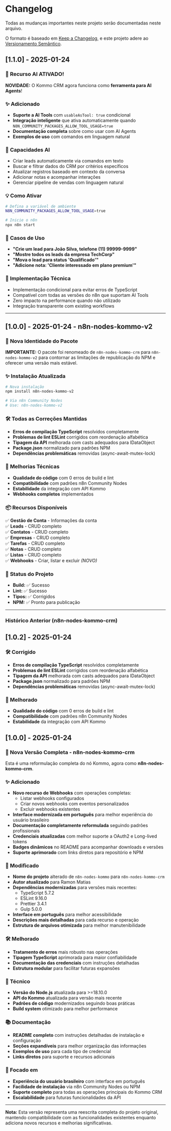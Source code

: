 # Changelog

Todas as mudanças importantes neste projeto serão documentadas neste arquivo.

O formato é baseado em [Keep a Changelog](https://keepachangelog.com/pt-BR/1.0.0/),
e este projeto adere ao [Versionamento Semântico](https://semver.org/lang/pt-BR/).

## [1.1.0] - 2025-01-24

### 🤖 **Recurso AI ATIVADO!**

**NOVIDADE:** O Kommo CRM agora funciona como **ferramenta para AI Agents**!

### ✨ **Adicionado**
- **Suporte a AI Tools** com `usableAsTool: true` condicional
- **Integração inteligente** que ativa automaticamente quando `N8N_COMMUNITY_PACKAGES_ALLOW_TOOL_USAGE=true`
- **Documentação completa** sobre como usar com AI Agents
- **Exemplos de uso** com comandos em linguagem natural

### 🧠 **Capacidades AI**
- Criar leads automaticamente via comandos em texto
- Buscar e filtrar dados do CRM por critérios específicos  
- Atualizar registros baseado em contexto da conversa
- Adicionar notas e acompanhar interações
- Gerenciar pipeline de vendas com linguagem natural

### 💡 **Como Ativar**
```bash
# Defina a variável de ambiente
N8N_COMMUNITY_PACKAGES_ALLOW_TOOL_USAGE=true

# Inicie o n8n
npx n8n start
```

### 🎯 **Casos de Uso**
- **"Crie um lead para João Silva, telefone (11) 99999-9999"**
- **"Mostre todos os leads da empresa TechCorp"**  
- **"Mova o lead para status 'Qualificado'"**
- **"Adicione nota: 'Cliente interessado em plano premium'"**

### 🔧 **Implementação Técnica**
- Implementação condicional para evitar erros de TypeScript
- Compatível com todas as versões do n8n que suportam AI Tools
- Zero impacto na performance quando não utilizado
- Integração transparente com existing workflows

---

## [1.0.0] - 2025-01-24 - n8n-nodes-kommo-v2

### 🚀 **Nova Identidade do Pacote**

**IMPORTANTE:** O pacote foi renomeado de `n8n-nodes-kommo-crm` para `n8n-nodes-kommo-v2` para contornar as limitações de republicação do NPM e oferecer uma versão mais estável.

### ✨ **Instalação Atualizada**
```bash
# Nova instalação
npm install n8n-nodes-kommo-v2

# Via n8n Community Nodes
# Use: n8n-nodes-kommo-v2
```

### 🛠️ **Todas as Correções Mantidas**
- **Erros de compilação TypeScript** resolvidos completamente
- **Problemas de lint ESLint** corrigidos com reordenação alfabética
- **Tipagem da API** melhorada com casts adequados para IDataObject
- **Package.json** normalizado para padrões NPM
- **Dependências problemáticas** removidas (async-await-mutex-lock)

### 🔧 **Melhorias Técnicas**
- **Qualidade do código** com 0 erros de build e lint
- **Compatibilidade** com padrões n8n Community Nodes
- **Estabilidade** da integração com API Kommo
- **Webhooks completos** implementados

### 📦 **Recursos Disponíveis**
✅ **Gestão de Conta** - Informações da conta  
✅ **Leads** - CRUD completo  
✅ **Contatos** - CRUD completo  
✅ **Empresas** - CRUD completo  
✅ **Tarefas** - CRUD completo  
✅ **Notas** - CRUD completo  
✅ **Listas** - CRUD completo  
✅ **Webhooks** - Criar, listar e excluir *(NOVO)*

### 🎯 **Status do Projeto**
- **Build:** ✅ Sucesso
- **Lint:** ✅ Sucesso  
- **Tipos:** ✅ Corrigidos
- **NPM:** ✅ Pronto para publicação

---

### **Histórico Anterior (n8n-nodes-kommo-crm)**

## [1.0.2] - 2025-01-24

### 🛠️ Corrigido
- **Erros de compilação TypeScript** resolvidos completamente
- **Problemas de lint ESLint** corrigidos com reordenação alfabética
- **Tipagem da API** melhorada com casts adequados para IDataObject
- **Package.json** normalizado para padrões NPM
- **Dependências problemáticas** removidas (async-await-mutex-lock)

### 🔧 Melhorado
- **Qualidade do código** com 0 erros de build e lint
- **Compatibilidade** com padrões n8n Community Nodes
- **Estabilidade** da integração com API Kommo

## [1.0.0] - 2025-01-24

### 🎉 Nova Versão Completa - n8n-nodes-kommo-crm

Esta é uma reformulação completa do nó Kommo, agora como **n8n-nodes-kommo-crm**.

### ✨ Adicionado
- **Novo recurso de Webhooks** com operações completas:
  - Listar webhooks configurados
  - Criar novos webhooks com eventos personalizados
  - Excluir webhooks existentes
- **Interface modernizada em português** para melhor experiência do usuário brasileiro
- **Documentação completamente reformulada** seguindo padrões profissionais
- **Credenciais atualizadas** com melhor suporte a OAuth2 e Long-lived tokens
- **Badges dinâmicos** no README para acompanhar downloads e versões
- **Suporte aprimorado** com links diretos para repositório e NPM

### 🔄 Modificado
- **Nome do projeto** alterado de `n8n-nodes-kommo` para `n8n-nodes-kommo-crm`
- **Autor atualizado** para Ramon Matias
- **Dependências modernizadas** para versões mais recentes:
  - TypeScript 5.7.2
  - ESLint 9.16.0
  - Prettier 3.4.1
  - Gulp 5.0.0
- **Interface em português** para melhor acessibilidade
- **Descrições mais detalhadas** para cada recurso e operação
- **Estrutura de arquivos otimizada** para melhor manutenibilidade

### 🛠️ Melhorado
- **Tratamento de erros** mais robusto nas operações
- **Tipagem TypeScript** aprimorada para maior confiabilidade
- **Documentação das credenciais** com instruções detalhadas
- **Estrutura modular** para facilitar futuras expansões

### 🔧 Técnico
- **Versão do Node.js** atualizada para >=18.10.0
- **API do Kommo** atualizada para versão mais recente
- **Padrões de código** modernizados seguindo boas práticas
- **Build system** otimizado para melhor performance

### 📚 Documentação
- **README completo** com instruções detalhadas de instalação e configuração
- **Seções expandíveis** para melhor organização das informações
- **Exemplos de uso** para cada tipo de credencial
- **Links diretos** para suporte e recursos adicionais

### 🎯 Focado em
- **Experiência do usuário brasileiro** com interface em português
- **Facilidade de instalação** via n8n Community Nodes ou NPM
- **Suporte completo** para todas as operações principais do Kommo CRM
- **Escalabilidade** para futuras funcionalidades da API

---

**Nota:** Esta versão representa uma reescrita completa do projeto original, mantendo compatibilidade com as funcionalidades existentes enquanto adiciona novos recursos e melhorias significativas. 